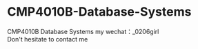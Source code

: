 # CMP4010B-Database-Systems
CMP4010B Database Systems my wechat：_0206girl Don't hesitate to contact me
